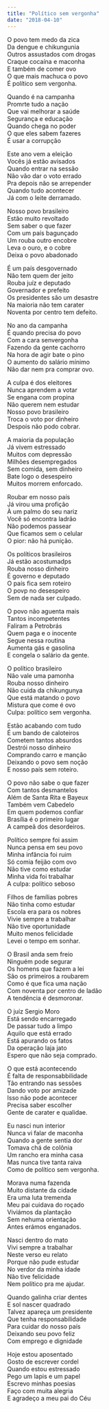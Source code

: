 ```yaml
---
title: "Político sem vergonha"
date: "2018-04-10"
---
```


O povo tem medo da zica  
Da dengue e chikungunia  
Outros assustados com drogas  
Craque cocaína e maconha  
E também de comer ovo  
O que mais machuca o povo  
É político sem vergonha.  

Quando é na campanha  
Promrte tudo a nação  
Que vai melhorar a saúde  
Segurança e educação  
Quando chega no poder  
O que eles sabem fazeres  
É usar a corrupção  

Este ano vem a eleição  
Vocês já estão avisados  
Quando entrar na sessão  
Não vão dar o voto errado  
Pra depois não se arrepender  
Quando tudo acontecer  
Já com o leite derramado.  

Nosso povo brasileiro  
Estão muito revoltado  
Sem saber o que fazer  
Com um país bagunçado  
Um rouba outro encobre  
Leva o ouro, e o cobre  
Deixa o povo abadonado  

<!-- pagebreak -->

É um país desgovernado  
Não tem quem der jeito  
Rouba juíz e deputado  
Governador e prefeito  
Os presidentes são um desastre  
Na maioria não tem carater  
Noventa por centro tem defeito.  

No ano da campanha  
É quando precisa do povo  
Com a cara senvergonha  
Fazendo da gente cachorro  
Na hora de agir bate o pino  
O aumento do salário mínimo  
Não dar nem pra comprar ovo.  

A culpa é dos eleitores  
Nunca aprendem a votar  
Se engana com propina  
Não querem nem estudar  
Nosso povo brasileiro  
Troca o voto por dinheiro  
Despois não podo cobrar.  

A maioria da população  
Já vivem estressado  
Muitos com depressão  
Milhões desempregados  
Sem comida, sem dinheiro  
Bate logo o desespeiro  
Muitos morrem  enforcado.  

<!-- pagebreak -->

Roubar em nosso país  
Já virou uma profição  
À um palmo do seu nariz  
Você só encontra ladrão  
Não podemos passear  
Que ficamos sem o celular  
O pior: não há punição.  

Os políticos brasileiros  
Já estão acostumadps  
Rouba nosso dinheiro  
É governo e deputado  
O país fica sem roteiro  
O povp no desespeiro  
Sem de nada ser culpado.  

O povo não aguenta mais  
Tantos incompetentes  
Faliram a Petrobrás  
Quem paga e o inocente  
Segue nessa routina  
Aumenta gás e gasolina  
E congela o salário da gente.  

O político brasileiro  
Não vale uma pamonha  
Rouba nosso dinheiro  
Não cuida da chikungunya  
Que está matando o povo  
Mistura que come é ovo  
Culpa: político sem vergonha.  

<!-- pagebreak -->

Estão acabando com tudo  
É um bando de caloteiros  
Cometem tantos absurdos  
Destrói nosso dinheiro  
Comprando carro e manção  
Deixando o povo sem noção  
E nosso país sem roteiro.  

O povo não sabe o que fazer  
Com tantos desmantelos  
Além de Santa Rita e Bayeux  
Também vem Cabedelo  
Em quem podemos confiar  
Brasília é o primeiro lugar  
A campeã dos desordeiros.  

Político sempre foi assim  
Nunca pensa em seu povo  
Minha infância foi ruim  
Só comia feijão com ovo  
Não tive como estudar  
Minha vida foi trabalhar  
A culpa: político seboso  

Filhos de famílias pobres  
Não tinha como estudar  
Escola era para os nobres  
Vivie sempre a trabalhar  
Não tive oportunidade  
Muito menos felicidade  
Levei o tempo em sonhar.  

<!-- pagebreak -->

O Brasil anda sem freio  
Ninguém pode segurar  
Os homens que fazem a lei  
São os primeiros a roubarem  
Como é que fica uma nação  
Com noventa por centro de ladão  
A tendência é desmoronar.  

O juíz Sergio Moro  
Está sendo encarregado  
De passar tudo a limpo  
Aquilo que está errado  
Está apurando os fatos  
Da operação laja jato  
Espero que não seja comprado.  

O que está acontecendo  
É falta de responsabbilidade  
Tão entrando nas sessões  
Dando voto por amizade  
Isso não pode acontecer  
Precisa saber escolher  
Gente de carater e qualidae.  

Eu nasci nun interior  
Nunca vi falar de maconha  
Quando a gente sentia dor  
Tomava chá de colônia  
Um rancho era minha casa  
Mas nunca tive tanta raiva  
Como de político sem vergonha.  

<!-- pagebreak -->

Morava numa fazenda  
Muito distante da cidade  
Era uma luta tremenda  
Meu pai cuidava do roçado  
Viviámos da plantação  
Sem nehuma orientação  
Antes erámos enganados.  

Nasci dentro do mato  
Vivi sempre a trabalhar  
Neste verso eu relato  
Porque não pude estudar  
No verdor da minha idade  
Não tive felicidade  
Nem político pra me ajudar.  

Quando galinha criar dentes  
E sol nascer quadrado  
Talvez apareça um presidente  
Que tenha responsabilidade  
Para cuidar do nosso país  
Deixando seu povo feliz  
Com emprego e dignidade  

Hoje estou aposentado  
Gosto de escrever cordel  
Quando estou estressado  
Pego um lapis e um papel  
Escrevo minhas poesias  
Faço com muita alegria  
E agradeço a meu pai do Céu
